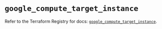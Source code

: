 # `google_compute_target_instance`

Refer to the Terraform Registry for docs: [`google_compute_target_instance`](https://registry.terraform.io/providers/hashicorp/google-beta/5.30.0/docs/resources/google_compute_target_instance).
